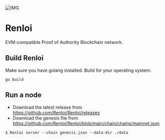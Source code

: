 ![IMG](https://user-images.githubusercontent.com/96906027/147944368-66d18a6e-81cc-4c05-b26b-5c1872c60a16.png)
# Renloi
EVM-compatible Proof of Authority Blockchain network.
## Build Renloi
Make sure you have golang installed.
Build for your operating system:

`go build`

## Run a node
* Download the latest release from https://github.com/Renloi/Renloi/releases
* Download the genesis file from https://github.com/Renloi/Renloi/blob/main/chain/chains/mainnet.json

`$ Renloi server --chain genesis.json --data-dir ./data`


